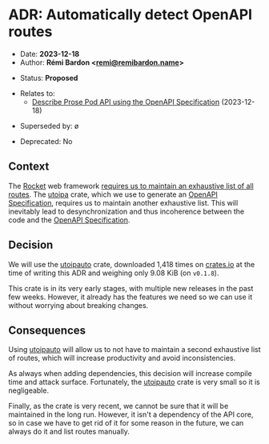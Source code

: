 # ADR: Automatically detect OpenAPI routes

- Date: **2023-12-18**
- Author: **Rémi Bardon <[remi@remibardon.name](mailto:remi@remibardon.name)>**
<!-- Proposed|Accepted|Rejected, with date and channel if applicable -->
- Status: **Proposed**
<!-- "ø" or a nested unordered list linking to other ADRs and their date -->
- Relates to:
  - [Describe Prose Pod API using the OpenAPI Specification](./2023-12-18-a-describe-with-openapi.md) (2023-12-18)
<!-- "ø" or a nested unordered list linking to other ADRs and their date -->
- Superseded by: ø
<!-- "No" or "Yes" with the deprecation date -->
- Deprecated: No

## Context

<!--
This section describes the forces at play, including technological, political, social, and project local. These forces are probably in tension, and should be called out as such. The language in this section is value-neutral. It is simply describing facts.
-->

The [Rocket] web framework [requires us to maintain an exhaustive list of all routes][rocket-routes-list].
The [utoipa] crate, which we use to generate an [OpenAPI Specification], requires us to maintain
another exhaustive list. This will inevitably lead to desynchronization and thus incoherence
between the code and the [OpenAPI Specification].

## Decision

<!--
This section describes our response to these forces. It is stated in full sentences, with active voice. "We will …"
-->

We will use the [utoipauto] crate,
downloaded 1,418 times on [crates.io] at the time of writing this ADR
and weighing only 9.08 KiB (on `v0.1.8`).

This crate is in its very early stages, with multiple new releases in the past few weeks.
However, it already has the features we need so we can use it without worrying about breaking changes.

## Consequences

<!--
This section describes the resulting context, after applying the decision. All consequences should be listed here, not just the "positive" ones. A particular decision may have positive, negative, and neutral consequences, but all of them affect the team and project in the future.
-->

Using [utoipauto] will allow us to not have to maintain a second exhaustive list of routes,
which will increase productivity and avoid inconsistencies.

As always when adding dependencies, this decision will increase compile time and attack surface.
Fortunately, the [utoipauto] crate is very small so it is negligeable.

Finally, as the crate is very recent, we cannot be sure that it will be maintained in the long run.
However, it isn't a dependency of the API core, so in case we have to get rid of it
for some reason in the future, we can always do it and list routes manually.

[crates.io]: <https://crates.io/> "crates.io: Rust Package Registry"
[OpenAPI Specification]: <https://en.wikipedia.org/wiki/OpenAPI_Specification> "OpenAPI Specification | Wikipedia"
[Rocket]: <https://rocket.rs/> "Rocket homepage"
[rocket-routes-list]: <https://rocket.rs/v0.5/guide/overview/#mounting> "Overview - Rocket Programming Guide"
[utoipa]: <https://crates.io/crates/utoipa> "utoipa | crates.io"
[utoipauto]: <https://crates.io/crates/utoipauto> "utoipauto | crates.io"
